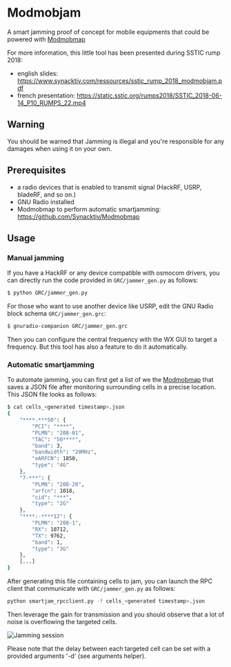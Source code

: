 # Modmobjam

A smart jamming proof of concept for mobile equipments that could be powered with [Modmobmap](https://github.com/Synacktiv/Modmobmap)

For more information, this little tool has been presented during SSTIC rump 2018:

- english slides: https://www.synacktiv.com/ressources/sstic_rump_2018_modmobjam.pdf
- french presentation: https://static.sstic.org/rumps2018/SSTIC_2018-06-14_P10_RUMPS_22.mp4

## Warning

You should be warned that Jamming is illegal and you're responsible for any damages when using it on your own.

## Prerequisites

- a radio devices that is enabled to transmit signal (HackRF, USRP, bladeRF, and so on.)
- GNU Radio installed
- Modmobmap to perform automatic smartjamming: https://github.com/Synacktiv/Modmobmap

## Usage

### Manual jamming 

If you have a HackRF or any device compatible with osmocom drivers, you can directly run the code provided in ``GRC/jammer_gen.py`` as follows:

```sh
$ python GRC/jammer_gen.py
```

For those who want to use another device like USRP, edit the GNU Radio block schema ``GRC/jammer_gen.grc``:

```sh
$ gnuradio-companion GRC/jammer_gen.grc
```

Then you can configure the central frequency with the WX GUI to target a frequency. But this tool has also a feature to do it automatically.

### Automatic smartjamming

To automate jamming, you can first get a list of we the [Modmobmap](https://github.com/Synacktiv/Modmobmap) that saves a JSON file after monitoring surrounding cells in a precise location. This JSON file looks as follows:

```sh
$ cat cells_<generated timestamp>.json 
{
    "****-***50": {
        "PCI": "****", 
        "PLMN": "208-01", 
        "TAC": "50****", 
        "band": 3, 
        "bandwidth": "20MHz", 
        "eARFCN": 1850, 
        "type": "4G"
    }, 
    "7-***": {
        "PLMN": "208-20", 
        "arfcn": 1018, 
        "cid": "***", 
        "type": "2G"
    }, 
    "****:-****12": {
        "PLMN": "208-1", 
        "RX": 10712, 
        "TX": 9762, 
        "band": 1, 
        "type": "3G"
    },
    [...] 
}
```

After generating this file containing cells to jam, you can launch the RPC client that communicate with ``GRC/jammer_gen.py`` as follows:

```sh
python smartjam_rpcclient.py -f cells_<generated timestamp>.json
```

Then leverage the gain for transmission and you should observe that a lot of noise is overflowing the targeted cells.

![Jamming session](https://raw.githubusercontent.com/Synacktiv/Modmobjam/master/imgs/jamming_session.png)

Please note that the delay between each targeted cell can be set with a provided arguments '-d' (see arguments helper). 

